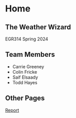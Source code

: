 
# Home

## The Weather Wizard

EGR314
Spring 2024

## Team Members

* Carrie Greeney
* Colin Fricke
* Saif Elsaady
* Todd Hayes

## Other Pages

[Report](/checkpoint_3.md)
